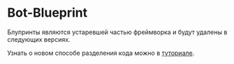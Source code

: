 # Bot-Blueprint

Блупринты являются устаревшей частью фреймворка и будут удалены в следующих версиях.

Узнать о новом способе разделения кода можно в [туториале](../../tutorial/code-separation.md).
